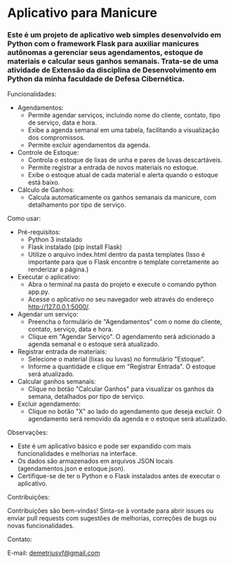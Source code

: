 # Aplicativo para Manicure

### Este é um projeto de aplicativo web simples desenvolvido em Python com o framework Flask para auxiliar manicures autônomas a gerenciar seus agendamentos, estoque de materiais e calcular seus ganhos semanais. Trata-se de uma atividade de Extensão da disciplina de Desenvolvimento em Python da minha faculdade de Defesa Cibernética. 

Funcionalidades:

- Agendamentos:
    - Permite agendar serviços, incluindo nome do cliente, contato, tipo de serviço, data e hora.
    - Exibe a agenda semanal em uma tabela, facilitando a visualização dos compromissos.
    - Permite excluir agendamentos da agenda.
- Controle de Estoque:
    - Controla o estoque de lixas de unha e pares de luvas descartáveis.
    - Permite registrar a entrada de novos materiais no estoque.
    - Exibe o estoque atual de cada material e alerta quando o estoque está baixo.
- Cálculo de Ganhos:
    - Calcula automaticamente os ganhos semanais da manicure, com detalhamento por tipo de serviço.

Como usar:

- Pré-requisitos: 
    - Python 3 instalado 
    - Flask instalado (pip install Flask)
    - Utilize o arquivo index.html dentro da pasta templates (Isso é importante para que o Flask encontre o template corretamente ao renderizar a página.)
- Executar o aplicativo:
    - Abra o terminal na pasta do projeto e execute o comando python app.py.
    - Acesse o aplicativo no seu navegador web através do endereço http://127.0.0.1:5000/.
- Agendar um serviço:
    - Preencha o formulário de "Agendamentos" com o nome do cliente, contato, serviço, data e hora.
    - Clique em "Agendar Serviço". O agendamento será adicionado à agenda semanal e o estoque será atualizado.
- Registrar entrada de materiais:
    - Selecione o material (lixas ou luvas) no formulário "Estoque".
    - Informe a quantidade e clique em "Registrar Entrada". O estoque será atualizado.
- Calcular ganhos semanais:
    - Clique no botão "Calcular Ganhos" para visualizar os ganhos da semana, detalhados por tipo de serviço.
- Excluir agendamento:
    - Clique no botão "X" ao lado do agendamento que deseja excluir. O agendamento será removido da agenda e o estoque será atualizado.

Observações:

- Este é um aplicativo básico e pode ser expandido com mais funcionalidades e melhorias na interface.
- Os dados são armazenados em arquivos JSON locais (agendamentos.json e estoque.json).
- Certifique-se de ter o Python e o Flask instalados antes de executar o aplicativo.

Contribuições:

Contribuições são bem-vindas! Sinta-se à vontade para abrir issues ou enviar pull requests com sugestões de melhorias, correções de bugs ou novas funcionalidades.

Contato:

E-mail: demetriusvf@gmail.com
